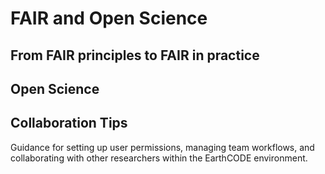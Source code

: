 # FAIR and Open Science

## From FAIR principles to FAIR in practice

## Open Science

## Collaboration Tips

Guidance for setting up user permissions, managing team workflows, and collaborating with other researchers within the EarthCODE environment.
